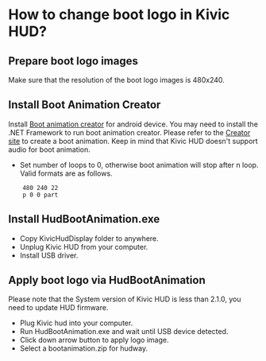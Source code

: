 # How to change boot logo in Kivic HUD?

## Prepare boot logo images

Make sure that the resolution of the boot logo images is 480x240.

## Install Boot Animation Creator

Install [Boot animation creator](https://docs.google.com/file/d/0B_TsLfIpuP_ac3NVUjltb1d5MUE/edit) for android device. You may need to install the .NET Framework to run boot animation creator. Please refer to the [Creator site](https://forum.xda-developers.com/showthread.php?t=1234611) to create a boot animation. Keep in mind that Kivic HUD doesn't support audio for boot animation.

* Set number of loops to 0, otherwise boot animation will stop after n loop. Valid formats are as follows.
```
    480 240 22
    p 0 0 part
```


## Install HudBootAnimation.exe

* Copy KivicHudDisplay folder to anywhere.
* Unplug Kivic HUD from your computer.
* Install USB driver.

## Apply boot logo via HudBootAnimation

Please note that the System version of Kivic HUD is less than 2.1.0, you need to update HUD firmware.

* Plug Kivic hud into your computer.
* Run HudBootAnimation.exe and wait until USB device detected.
* Click down arrow button to apply logo image.
* Select a bootanimation.zip for hudway.
